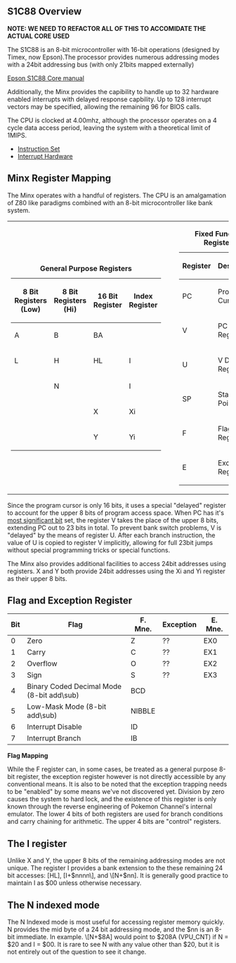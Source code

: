 ## S1C88 Overview

**NOTE: WE NEED TO REFACTOR ALL OF THIS TO ACCOMIDATE THE ACTUAL CORE
USED**

The S1C88 is an 8-bit microcontroller with 16-bit operations (designed
by Timex, now Epson).The processor provides numerous addressing modes
with a 24bit addressing bus (with only 21bits mapped externally)

[Epson S1C88 Core
manual](http://www.epsondevice.com/webapp/docs_ic/DownloadServlet?id=ID001149)

Additionally, the Minx provides the capibility to handle up to 32
hardware enabled interrupts with delayed response capbility. Up to 128
interrupt vectors may be specified, allowing the remaining 96 for BIOS
calls.

The CPU is clocked at 4.00mhz, although the processor operates on a 4
cycle data access period, leaving the system with a theoretical limit of
1MIPS.

  - [Instruction Set](S1C88_InstructionSet.md "wikilink")
  - [Interrupt Hardware](PM_IRQs.md "wikilink")

## Minx Register Mapping

The Minx operates with a handful of registers. The CPU is an
amalgamation of Z80 like paradigms combined with an 8-bit
microcontroller like bank system.

<table>
<tbody>
<tr class="odd">
<td><table>
<caption><strong>General Purpose Registers</strong></caption>
<thead>
<tr class="header">
<th><p>8 Bit Registers (Low)</p></th>
<th><p>8 Bit Registers (Hi)</p></th>
<th><p>16 Bit Register</p></th>
<th><p>Index Register</p></th>
</tr>
</thead>
<tbody>
<tr class="odd">
<td><p>A</p></td>
<td><p>B</p></td>
<td><p>BA</p></td>
<td></td>
</tr>
<tr class="even">
<td><p>L</p></td>
<td><p>H</p></td>
<td><p>HL</p></td>
<td><p>I</p></td>
</tr>
<tr class="odd">
<td></td>
<td><p>N</p></td>
<td></td>
<td><p>I</p></td>
</tr>
<tr class="even">
<td></td>
<td></td>
<td><p>X</p></td>
<td><p>Xi</p></td>
</tr>
<tr class="odd">
<td></td>
<td></td>
<td><p>Y</p></td>
<td><p>Yi</p></td>
</tr>
</tbody>
</table></td>
<td><p>  </p></td>
<td><table>
<caption><strong>Fixed Function Registers</strong></caption>
<thead>
<tr class="header">
<th><p>Register</p></th>
<th><p>Description</p></th>
</tr>
</thead>
<tbody>
<tr class="odd">
<td><p>PC</p></td>
<td><p>Program Cursor</p></td>
</tr>
<tr class="even">
<td><p>V</p></td>
<td><p>PC Bank Register</p></td>
</tr>
<tr class="odd">
<td><p>U</p></td>
<td><p>V Delay Register</p></td>
</tr>
<tr class="even">
<td><p>SP</p></td>
<td><p>Stack Pointer</p></td>
</tr>
<tr class="odd">
<td><p>F</p></td>
<td><p>Flag Register</p></td>
</tr>
<tr class="even">
<td><p>E</p></td>
<td><p>Exception Register</p></td>
</tr>
</tbody>
</table></td>
</tr>
</tbody>
</table>

Since the program cursor is only 16 bits, it uses a special "delayed"
register to account for the upper 8 bits of program access space. When
PC has it's [most significant bit](most_significant_bit.md "wikilink") set,
the register V takes the place of the upper 8 bits, extending PC out to
23 bits in total. To prevent bank switch problems, V is "delayed" by the
means of register U. After each branch instruction, the value of U is
copied to register V implicitly, allowing for full 23bit jumps without
special programming tricks or special functions.

The Minx also provides additional facilities to access 24bit addresses
using registers. X and Y both provide 24bit addresses using the Xi and
Yi register as their upper 8
bits.

## Flag and Exception Register

| Bit | Flag                                       | F. Mne. | Exception | E. Mne. |
| --- | ------------------------------------------ | ------- | --------- | ------- |
| 0   | Zero                                       | Z       | ??        | EX0     |
| 1   | Carry                                      | C       | ??        | EX1     |
| 2   | Overflow                                   | O       | ??        | EX2     |
| 3   | Sign                                       | S       | ??        | EX3     |
| 4   | Binary Coded Decimal Mode (8-bit add\\sub) | BCD     |           |         |
| 5   | Low-Mask Mode (8-bit add\\sub)             | NIBBLE  |           |         |
| 6   | Interrupt Disable                          | ID      |           |         |
| 7   | Interrupt Branch                           | IB      |           |         |

**Flag Mapping**

While the F register can, in some cases, be treated as a general purpose
8-bit register, the exception register however is not directly
accessible by any conventional means. It is also to be noted that the
exception trapping needs to be "enabled" by some means we've not
discovered yet. Division by zero causes the system to hard lock, and the
existence of this register is only known through the reverse engineering
of Pokemon Channel's internal emulator. The lower 4 bits of both
registers are used for branch conditions and carry chaining for
arithmetic. The upper 4 bits are "control" registers.

## The I register

Unlike X and Y, the upper 8 bits of the remaining addressing modes are
not unique. The register I provides a bank extension to the these
remaining 24 bit accesses: \[HL\], \[I+$nnnn\], and \[N+$nn\]. It is
generally good practice to maintain I as $00 unless otherwise necessary.

## The N indexed mode

The N Indexed mode is most useful for accessing register memory quickly.
N provides the mid byte of a 24 bit addressing mode, and the $nn is an
8-bit immediate. In example. \[N+$8A\] would point to $208A (VPU_CNT)
if N = $20 and I = $00. It is rare to see N with any value other than
$20, but it is not entirely out of the question to see it change.